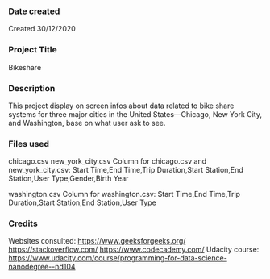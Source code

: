 ### Date created
Created 30/12/2020

### Project Title
Bikeshare

### Description
This project display on screen infos about data related to bike share systems for three major cities in the United States—Chicago, New York City, and Washington, base on what user ask to see.

### Files used
chicago.csv
new_york_city.csv
Column for chicago.csv and new_york_city.csv:
Start Time,End Time,Trip Duration,Start Station,End Station,User Type,Gender,Birth Year

washington.csv
Column for washington.csv:
Start Time,End Time,Trip Duration,Start Station,End Station,User Type


### Credits
Websites consulted:
https://www.geeksforgeeks.org/
https://stackoverflow.com/
https://www.codecademy.com/
Udacity course: https://www.udacity.com/course/programming-for-data-science-nanodegree--nd104

